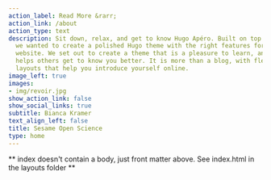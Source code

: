 ```yaml
---
action_label: Read More &rarr;
action_link: /about
action_type: text
description: Sit down, relax, and get to know Hugo Apéro. Built on top of Blogophonic,
  we wanted to create a polished Hugo theme with the right features for a true personal
  website. We set out to create a theme that is a pleasure to learn, and one that
  helps others get to know you better. It is more than a blog, with flexible custom
  layouts that help you introduce yourself online.
image_left: true
images:
- img/revoir.jpg
show_action_link: false
show_social_links: true
subtitle: Bianca Kramer
text_align_left: false
title: Sesame Open Science
type: home
---
```


** index doesn't contain a body, just front matter above.
See index.html in the layouts folder **
